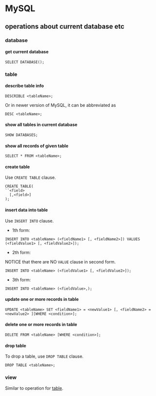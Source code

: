 # MySQL
## operations about current database etc
### database
#### get current database

```
SELECT DATABASE();
```

### table
#### describe table info

```
DESCRIBLE <tableName>;
```

Or in newer version of MySQL, it can be abbreviated as 

```
DESC <tableName>;
```

#### show all tables in current database

```
SHOW DATABASES;
```

#### show all records of given table

```
SELECT * FROM <tableName>;
```

#### create table
Use `CREATE TABLE` clause.

```
CREATE TABLE(
``<field>
  [,<field>]
);
```

#### insert data into table
Use `INSERT INTO` clause.

+ 1th form:
```
INSERT INTO <tableName> (<fieldName1> [, <fieldName2>]) VALUES (<fieldValue1> [, <fieldValue2>]);
```

+ 2th form:

NOTICE that there are NO `VALUE` clause in second form.

```
INSERT INTO <tableName> (<fieldValue1> [, <fieldValue2>]);
```

+ 3th form:
  
```
INSERT INTO <tableName> (<fieldValue>,);
```

#### update one or more records in table

```
UPDATE <tableName> SET <fieldName1> = <newValue1> [, <fieldName2> = <newValue2> ][WHERE <condition>];
```

#### delete one or more records in table

```
DELETE FROM <tableName> [WHERE <condition>];
```

#### drop table
To drop a table, use `DROP TABLE` clause.

```
DROP TABLE <tableName>;
```

### view
Similar to operation for [table](#table).
